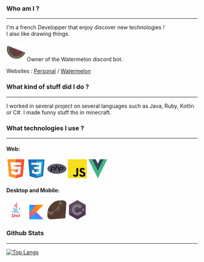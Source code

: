 
### Who am I ?
___

I'm a french Developper that enjoy discover new technologies !\
I also like drawing things.

![](img/watermelon.png) Owner of the Watermelon discord bot.

Websites : [Personal](https://izycorporation.fr/) / [Watermelon](https://watermelonbot.xyz/)

### What kind of stuff did I do ?
___

I worked in several project on several languages such as Java, Ruby, Kotlin or C#. I made funny stuff tho in minecraft.

### What technologies I use ?
___
#### Web:
![](img/html.png)
![](img/css.png)
![](img/php.png)
![](img/js.png)
![](img/vuejs.png)

#### Desktop and Mobile:
![](img/java.png)
![](img/kotlin.png)
![](img/ruby.png)
![](img/c-sharp.png)

### Github Stats
___
[![Top Langs](https://github-readme-stats.vercel.app/api/top-langs/?username=iZyCorp&langs_count=10&layout=compact&theme=radical&show_icons=true)](https://github.com/anuraghazra/github-readme-stats)